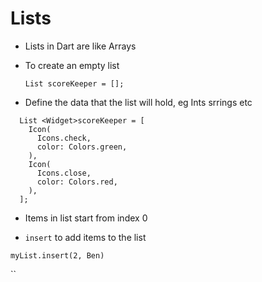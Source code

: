# Lists

- Lists in Dart are like Arrays

- To create an empty list
  
    `List scoreKeeper = [];`

- Define the data that the list will hold, eg Ints srrings etc

```
  List <Widget>scoreKeeper = [
    Icon(
      Icons.check,
      color: Colors.green,
    ),
    Icon(
      Icons.close,
      color: Colors.red,
    ),
  ];
 ```
- Items in list start from index 0

- `insert` to add items to the list

`myList.insert(2, Ben)`

``   
